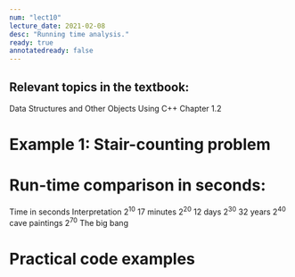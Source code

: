 ```yaml
---
num: "lect10"
lecture_date: 2021-02-08
desc: "Running time analysis."
ready: true
annotatedready: false
---
```

## Relevant topics in the textbook:
Data Structures and Other Objects Using C++ Chapter 1.2

# Example 1: Stair-counting problem

# Run-time comparison in seconds:

Time in seconds		Interpretation
2<sup>10</sup>		17 minutes
2<sup>20</sup>		12 days
2<sup>30</sup>		32 years
2<sup>40</sup>		cave paintings
2<sup>70</sup>		The big bang

# Practical code examples


